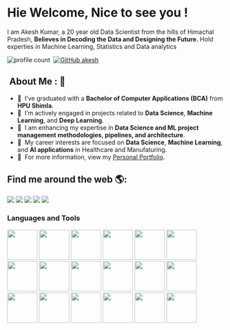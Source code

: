 # Hie Welcome, Nice to see you !

I am Akesh Kumar, a 20 year old Data Scientist from the hills of Himachal Pradesh, <strong>Believes in Decoding the Data and Designing the Future.</strong> Hold experties in Machine Learning, Statistics and Data analytics

![profile count](https://komarev.com/ghpvc/?username=akesh-0909&color=red)&nbsp;
[![GitHub akesh](https://img.shields.io/github/followers/akesh-0909?label=follow&style=social)](https://github.com/akesh-0909)&nbsp;

## &nbsp;About Me : 📡
- 💼  &nbsp;I’ve graduated with a **Bachelor of Computer Applications (BCA)** from **HPU Shimla**.
- 🔭  &nbsp;I’m actively engaged in projects related to **Data Science**, **Machine Learning**, and **Deep Learning**.
- 🌱  &nbsp;I am enhancing my expertise in **Data Science and ML project management methodologies, pipelines, and architecture**.
- 🤔  &nbsp;My career interests are focused on **Data Science**, **Machine Learning**, and **AI applications** in Healthcare and Manufaturing.
- 👀  &nbsp;For more information, view my [Personal Portfolio](https://akesh-0909.github.io).


## Find me around the web 🌎:
<div>
    <a href="https://www.linkedin.com/in/akeshkumar/">
        <img src="https://img.shields.io/badge/linkedin-%230077B5.svg?&style=for-the-badge&logo=linkedin&logoColor=white"></a>
    <a href="https://akesh-0909.github.io/">
        <img src="https://img.shields.io/badge/Portfolio-%2312100E.svg?&style=for-the-badge&logo=circle&logoColor=white"></a>
  <a href="https://www.kaggle.com/akeshkumarhp">
        <img src="https://img.shields.io/badge/kaggle-%2320BEFF.svg?&style=for-the-badge&logo=kaggle&logoColor=white"></a>
  <a href="mailto:akeshkumar65885@gmail.com">
        <img src="https://img.shields.io/badge/-Mail Me-7B83fB?&style=for-the-badge&logo=gmail&logoColor=white"></a>
 <a href="https://www.instagram.com/koundal_akesh/">
        <img src="https://img.shields.io/badge/instagram-%23E4405F.svg?&style=for-the-badge&logo=instagram&logoColor=white"></a></div>
   <!--## Github repositories stats
![MrMimic stats](https://github-readme-stats.vercel.app/api?username=akesh-0909&show_icons=true&theme=dracula)--!>

### Languages and Tools
<code><img height="70" src="https://www.vectorlogo.zone/logos/python/python-ar21.svg"></code>
<code><img height="70" src="https://www.vectorlogo.zone/logos/docker/docker-ar21.svg"></code>
<code><img height="70" src="https://www.vectorlogo.zone/logos/tensorflow/tensorflow-ar21.svg"></code>
<code><img height="70" src="https://www.vectorlogo.zone/logos/mysql/mysql-ar21.svg"></code>
<code><img height="70" src="https://www.vectorlogo.zone/logos/mongodb/mongodb-ar21.svg"></code>
<code><img height="70" src="https://www.vectorlogo.zone/logos/w3_html5/w3_html5-ar21.svg"></code>
<code><img height="70" src="https://www.vectorlogo.zone/logos/jupyter/jupyter-ar21.svg"></code>
<code><img height="70" src="https://www.vectorlogo.zone/logos/numpy/numpy-ar21.svg"></code>
<code><img height="70" src="https://img.icons8.com/?size=48&id=xSkewUSqtErH&format=png"></code>
<code><img height="70" src="https://mlflow.org/docs/latest/_static/MLflow-logo-final-black.png"></code>
<code><img height="70" src="https://scipy.org/images/logo.svg"></code>
<code><img height="70" src="https://upload.wikimedia.org/wikipedia/commons/thumb/0/05/Scikit_learn_logo_small.svg/180px-Scikit_learn_logo_small.svg.png"></code>
 <code><img height="70" src="https://www.vectorlogo.zone/logos/pocoo_flask/pocoo_flask-ar21.svg"></code>
<code><img height="70" src="https://dvc.org/img/logos/dvc.svg"></code>
<code><img height="70" src="https://th.bing.com/th?id=OSK.a7177a97eea720a74a2020d18260a6a0&w=46&h=46&c=11&rs=1&qlt=80&o=6&dpr=1.2&pid=SANGAM"></code>
<code><img height="70" src="https://seaborn.pydata.org/_static/logo-wide-lightbg.svg"></code>
<code><img height="70" src="https://matplotlib.org/_static/logo_light.svg"></code>
<code><img height="70" src="https://www.vectorlogo.zone/logos/git-scm/git-scm-ar21.svg"></code>
